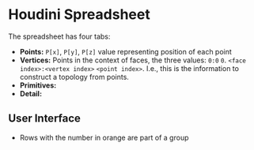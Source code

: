 # Houdini Spreadsheet

The spreadsheet has four tabs:

- **Points:** `P[x]`, `P[y]`, `P[z]` value representing position of each point
- **Vertices:** Points in the context of faces, the three values: `0:0` `0`. `<face index>:<vertex index>` `<point index>`. I.e., this is the information to construct a topology from points.
- **Primitives:**
- **Detail:**

## User Interface

- Rows with the number in orange are part of a group
